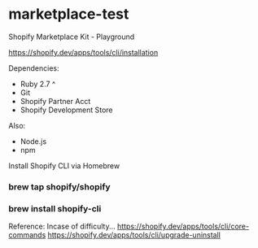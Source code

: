 # marketplace-test
Shopify Marketplace Kit - Playground

https://shopify.dev/apps/tools/cli/installation

Dependencies:
- Ruby 2.7 ^
- Git
- Shopify Partner Acct
- Shopify Development Store

Also:
- Node.js
- npm

Install Shopify CLI via Homebrew
### brew tap shopify/shopify
### brew install shopify-cli

Reference:
Incase of difficulty...
https://shopify.dev/apps/tools/cli/core-commands
https://shopify.dev/apps/tools/cli/upgrade-uninstall
